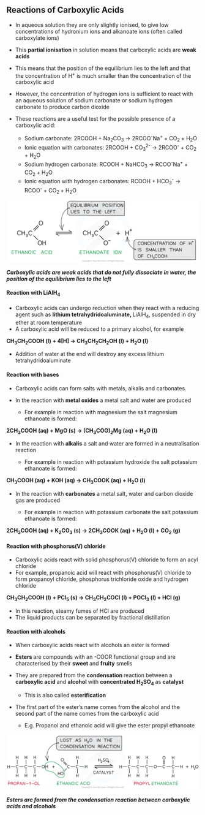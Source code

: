 Reactions of Carboxylic Acids
-----------------------------

* In aqueous solution they are only slightly ionised, to give low concentrations of hydronium ions and alkanoate ions (often called carboxylate ions)

* This <b>partial ionisation</b> in solution means that carboxylic acids are <b>weak acids</b>
* This means that the position of the equilibrium lies to the left and that the concentration of H<sup>+</sup> is much smaller than the concentration of the carboxylic acid
* However, the concentration of hydrogen ions is sufficient to react with an aqueous solution of sodium carbonate or sodium hydrogen carbonate to produce carbon dioxide
* These reactions are a useful test for the possible presence of a carboxylic acid:

  + Sodium carbonate: 2RCOOH + Na<sub>2</sub>CO<sub>3</sub> → 2RCOO<sup>-</sup>Na<sup>+ </sup>+ CO<sub>2 </sub>+ H<sub>2</sub>O
  + Ionic equation with carbonates: 2RCOOH + CO<sub>3</sub><sup>2-</sup> → 2RCOO<sup>- </sup>+ CO<sub>2 </sub>+ H<sub>2</sub>O
  + Sodium hydrogen carbonate: RCOOH + NaHCO<sub>3</sub> → RCOO<sup>-</sup>Na<sup>+ </sup>+ CO<sub>2 </sub>+ H<sub>2</sub>O
  + Ionic equation with hydrogen carbonates: RCOOH + HCO<sub>3</sub><sup>-</sup> → RCOO<sup>- </sup>+ CO<sub>2 </sub>+ H<sub>2</sub>O

![Weak acids, downloadable AS & A Level Chemistry revision notes](7.3.1-Weak-acids.png)

<i><b>Carboxylic acids are weak acids that do not fully dissociate in water, the position of the equilibrium lies to the left</b></i>

#### Reaction with LiAlH<sub>4</sub>

* Carboxylic acids can undergo reduction when they react with a reducing agent such as <b>lithium tetrahydridoaluminate, </b>LiAlH<sub>4</sub>, suspended in dry ether at room temperature
* A carboxylic acid will be reduced to a primary alcohol, for example

<b>CH</b><sub><b>3</b></sub><b>CH</b><sub><b>2</b></sub><b>COOH (l) + 4[H] → CH</b><sub><b>3</b></sub><b>CH</b><sub><b>2</b></sub><b>CH</b><sub><b>2</b></sub><b>OH (l) + H</b><sub><b>2</b></sub><b>O (l)</b>

* Addition of water at the end will destroy any excess lithium tetrahydridoaluminate

#### Reaction with bases

* Carboxylic acids can form salts with metals, alkalis and carbonates.
* In the reaction with <b>metal oxides</b> a metal salt and water are produced

  + For example in reaction with magnesium the salt magnesium ethanoate is formed:

<b>2CH</b><sub><b>3</b></sub><b>COOH (aq) + MgO (s) → (CH</b><sub><b>3</b></sub><b>COO)</b><sub><b>2</b></sub><b>Mg (aq) + H</b><sub><b>2</b></sub><b>O (l) </b>

* In the reaction with <b>alkalis</b> a salt and water are formed in a neutralisation reaction

  + For example in reaction with potassium hydroxide the salt potassium ethanoate is formed:

<b>CH</b><sub><b>3</b></sub><b>COOH (aq) + KOH (aq) → CH</b><sub><b>3</b></sub><b>COOK (aq) + H</b><sub><b>2</b></sub><b>O (l)</b>

* In the reaction with <b>carbonates</b> a metal salt, water and carbon dioxide gas are produced

  + For example in reaction with potassium carbonate the salt potassium ethanoate is formed:

<b>2CH</b><sub><b>3</b></sub><b>COOH (aq) + K</b><sub><b>2</b></sub><b>CO</b><sub><b>3</b></sub><b> (s) → 2CH</b><sub><b>3</b></sub><b>COOK (aq) + H</b><sub><b>2</b></sub><b>O (l) + CO</b><sub><b>2</b></sub><b> (g)</b>

#### Reaction with phosphorus(V) chloride

* Carboxylic acids react with solid phosphorus(V) chloride to form an acyl chloride
* For example, propanoic acid will react with phosphorus(V) chloride to form propanoyl chloride, phosphorus trichloride oxide and hydrogen chloride

<b>CH</b><sub><b>3</b></sub><b>CH</b><sub><b>2</b></sub><b>COOH (l) + PCl</b><sub><b>5</b></sub><b> (s) → CH</b><sub><b>3</b></sub><b>CH</b><sub><b>2</b></sub><b>COCl (l) + POCl</b><sub><b>3</b></sub><b> (l) + HCl (g)</b>

* In this reaction, steamy fumes of HCl are produced
* The liquid products can be separated by fractional distillation

#### Reaction with alcohols

* When carboxylic acids react with alcohols an ester is formed
* <b>Esters </b>are compounds with an -COOR functional group and are characterised by their <b>sweet </b>and <b>fruity</b> smells
* They are prepared from the <b>condensation </b>reaction between a <b>carboxylic acid </b>and <b>alcohol </b>with <b>concentrated H</b><sub><b>2</b></sub><b>SO</b><sub><b>4</b></sub><b> </b>as <b>catalyst</b>

  + This is also called <b>esterification</b>
* The first part of the ester’s name comes from the alcohol and the second part of the name comes from the carboxylic acid

  + E.g. Propanol and ethanoic acid will give the ester propyl ethanoate

![Carboxylic Acids & Derivatives Production of Esters, downloadable AS & A Level Chemistry revision notes](3.6-Carboxylic-Acids-Derivatives-Production-of-Esters-1.png)

<i><b>Esters are formed from the condensation reaction between carboxylic acids and alcohols</b></i>